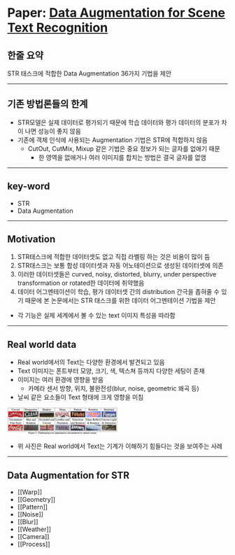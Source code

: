 # Paper: [Data Augmentation for Scene Text Recognition](https://arxiv.org/abs/2108.06949)

## 한줄 요약

STR 태스크에 적합한 Data Augmentation 36가지 기법을 제안

---

## 기존 방법론들의 한계

- STR모델은 실제 데이터로 평가되기 때문에 학습 데이터와 평가 데이터의 분포가 차이 나면 성능이 좋지 않음
- 기존에 객체 인식에 사용되는 Augmentation 기법은 STR에 적합하지 않음
  - CutOut, CutMix, Mixup 같은 기법은 중요 정보가 되는 글자를 없애기 때문
    - 한 영역을 없애거나 여러 이미지를 합치는 방법은 결국 글자를 없앰

---

## key-word

- STR
- Data Augmentation

---

## Motivation

1. STR태스크에 적합한 데이터셋도 없고 직접 라벨링 하는 것은 비용이 많이 듬
2. STR태스크는 보통 합성 데이터셋과 자동 어노테이션으로 생성된 데이터셋에 의존
3. 이러한 데이터셋들은 curved, noisy, distorted, blurry, under perspective transformation or rotated한 데이터에 취약했음
4. 데이터 어그멘테이션이 학습, 평가 데이터셋 간의 distribution 간극을 좁혀줄 수 있기 때문에 본 논문에서는 STR 태스크를 위한 데이터 어그멘테이션 기법을 제안

- 각 기능은 실제 세계에서 볼 수 있는 text 이미지 특성을 따라함

---

## Real world data

- Real world에서의 Text는 다양한 환경에서 발견되고 있음
- Text 이미지는 폰트부터 모양, 크기, 색, 텍스쳐 등까지 다양한 세팅이 존재
- 이미지는 여러 환경에 영향을 받음
  - 카메라 센서 방향, 위치, 불완전성(blur, noise, geometric 왜곡 등)
- 날씨 같은 요소들이 Text 형태에 크게 영향을 미침
<img src="Pasted image 20221211143543.png" width="50%">

- 위 사진은 Real world에서 Text는 기계가 이해하기 힘들다는 것을 보여주는 사례

---

## Data Augmentation for STR

- [[Warp]]
- [[Geometry]]
- [[Pattern]]
- [[Noise]]
- [[Blur]]
- [[Weather]]
- [[Camera]]
- [[Process]]
